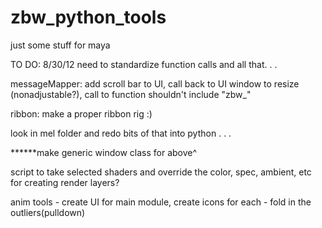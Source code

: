 zbw_python_tools
================

just some stuff for maya


TO DO: 8/30/12
need to standardize function calls and all that. . .

messageMapper: add scroll bar to UI, call back to UI window to resize (nonadjustable?), call to function shouldn't include "zbw_"

ribbon: make a proper ribbon rig :)

look in mel folder and redo bits of that into python . . .

******make generic window class for above^

script to take selected shaders and override the color, spec, ambient, etc for creating render layers?

anim tools - create UI for main module, create icons for each - fold in the outliers(pulldown)